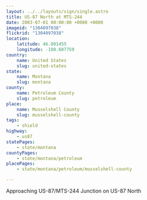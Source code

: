 ```yaml
---
layout: ../../layouts/sign/single.astro
title: US-87 North at MTS-244
date: 2003-07-01 00:00:00 +0000 +0000
imageid: "1304097038"
flickrid: "1304097038"
location:
    latitude: 46.801455
    longitude: -108.607759
country:
    name: United States
    slug: united-states
state:
    name: Montana
    slug: montana
county:
    name: Petroleum County
    slug: petroleum
place:
    name: Musselshell County
    slug: musselshell-county
tags:
    - shield
highway:
    - us87
statePages:
    - state/montana
countyPages:
    - state/montana/petroleum
placePages:
    - state/montana/petroleum/musselshell-county

---
```

Approaching US-87/MTS-244 Junction on US-87 North